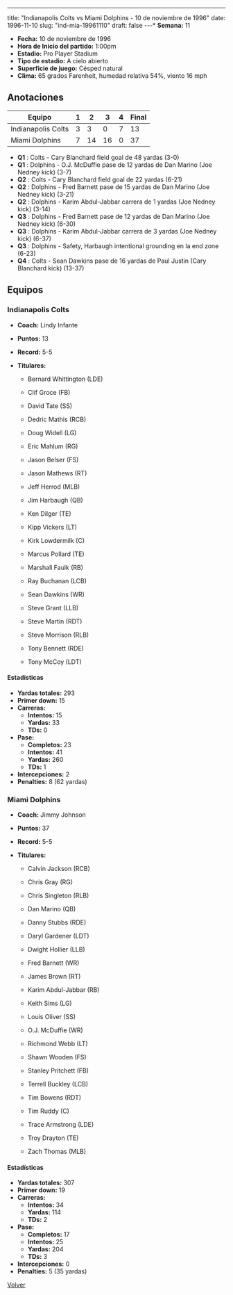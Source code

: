 ---
title: "Indianapolis Colts vs Miami Dolphins - 10 de noviembre de 1996"
date: 1996-11-10
slug: "ind-mia-19961110"
draft: false
---* **Semana:** 11
* **Fecha:** 10 de noviembre de 1996
* **Hora de Inicio del partido:** 1:00pm
* **Estadio:** Pro Player Stadium
* **Tipo de estadio:** A cielo abierto
* **Superficie de juego:** Césped natural
* **Clima:** 65 grados Farenheit, humedad relativa 54%, viento 16 mph




## Anotaciones
| Equipo | 1 | 2 | 3 | 4 | Final |
|--------|---|---|---|---|-------|
| Indianapolis Colts  | 3 | 3 | 0 | 7  | 13 |
| Miami Dolphins  | 7 | 14 | 16 | 0  | 37 |
* **Q1** : Colts - Cary Blanchard field goal de 48 yardas (3-0)
* **Q1** : Dolphins - O.J. McDuffie pase de 12 yardas de Dan Marino (Joe Nedney kick) (3-7)
* **Q2** : Colts - Cary Blanchard field goal de 22 yardas (6-21)
* **Q2** : Dolphins - Fred Barnett pase de 15 yardas de Dan Marino (Joe Nedney kick) (3-21)
* **Q2** : Dolphins - Karim Abdul-Jabbar carrera de 1 yardas (Joe Nedney kick) (3-14)
* **Q3** : Dolphins - Fred Barnett pase de 12 yardas de Dan Marino (Joe Nedney kick) (6-30)
* **Q3** : Dolphins - Karim Abdul-Jabbar carrera de 3 yardas (Joe Nedney kick) (6-37)
* **Q3** : Dolphins - Safety, Harbaugh intentional grounding en la end zone (6-23)
* **Q4** : Colts - Sean Dawkins pase de 16 yardas de Paul Justin (Cary Blanchard kick) (13-37)


## Equipos


### Indianapolis Colts
* **Coach:** Lindy Infante
* **Puntos:** 13
* **Record:** 5-5
* **Titulares:** 

  * Bernard Whittington (LDE) 

  * Clif Groce (FB) 

  * David Tate (SS) 

  * Dedric Mathis (RCB) 

  * Doug Widell (LG) 

  * Eric Mahlum (RG) 

  * Jason Belser (FS) 

  * Jason Mathews (RT) 

  * Jeff Herrod (MLB) 

  * Jim Harbaugh (QB) 

  * Ken Dilger (TE) 

  * Kipp Vickers (LT) 

  * Kirk Lowdermilk (C) 

  * Marcus Pollard (TE) 

  * Marshall Faulk (RB) 

  * Ray Buchanan (LCB) 

  * Sean Dawkins (WR) 

  * Steve Grant (LLB) 

  * Steve Martin (RDT) 

  * Steve Morrison (RLB) 

  * Tony Bennett (RDE) 

  * Tony McCoy (LDT) 

#### Estadísticas
* **Yardas totales:** 293
* **Primer down:** 15
* **Carreras:**
  * **Intentos:** 15
  * **Yardas:** 33
  * **TDs:** 0
* **Pase:**
  * **Completos:** 23
  * **Intentos:** 41
  * **Yardas:** 260
  * **TDs:** 1
* **Intercepciones:** 2
* **Penalties:** 8 (62 yardas)

### Miami Dolphins
* **Coach:** Jimmy Johnson
* **Puntos:** 37
* **Record:** 5-5
* **Titulares:** 

  * Calvin Jackson (RCB) 

  * Chris Gray (RG) 

  * Chris Singleton (RLB) 

  * Dan Marino (QB) 

  * Danny Stubbs (RDE) 

  * Daryl Gardener (LDT) 

  * Dwight Hollier (LLB) 

  * Fred Barnett (WR) 

  * James Brown (RT) 

  * Karim Abdul-Jabbar (RB) 

  * Keith Sims (LG) 

  * Louis Oliver (SS) 

  * O.J. McDuffie (WR) 

  * Richmond Webb (LT) 

  * Shawn Wooden (FS) 

  * Stanley Pritchett (FB) 

  * Terrell Buckley (LCB) 

  * Tim Bowens (RDT) 

  * Tim Ruddy (C) 

  * Trace Armstrong (LDE) 

  * Troy Drayton (TE) 

  * Zach Thomas (MLB) 

#### Estadísticas
* **Yardas totales:** 307
* **Primer down:** 19
* **Carreras:**
  * **Intentos:** 34
  * **Yardas:** 114
  * **TDs:** 2
* **Pase:**
  * **Completos:** 17
  * **Intentos:** 25
  * **Yardas:** 204
  * **TDs:** 3
* **Intercepciones:** 0
* **Penalties:** 5 (35 yardas)


[Volver](/historia/1996)
